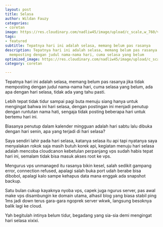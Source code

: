 ```yaml
---
layout: post
title: Selasa
author: Wildan Fauzy
categories:
- coretan
image: https://res.cloudinary.com/nadliw45/image/upload/c_scale,w_760/v1606454811/selasa_wgsoip.jpg
tags:
- featured
subtitle: Tepatnya hari ini adalah selasa, memang belum pas rasanya
description: Tepatnya hari ini adalah selasa, memang belum pas rasanya jika tidak
  memposting dengan judul nama-nama hari, cuma selasa yang belum
optimized_image: https://res.cloudinary.com/nadliw45/image/upload/c_scale,w_380/v1606454811/selasa_wgsoip.jpg
category: coretan

---
```

Tepatnya hari ini adalah selasa, memang belum pas rasanya jika tidak memposting dengan judul nama-nama hari, cuma selasa yang belum, ada apa dengan hari selasa, tidak ada yang tahu pasti.

Lebih tepat tidak tidur sampai pagi buta menuju siang hanya untuk mengingat bahwa ini hari selasa, dengan postingan ini menjadi penutup dengan runtutan nama hati, sengaja tidak posting beberapa hari untuk bertemu hari ini.

Biasanya penutup dalam kalender mingguan adalah hari sabtu lalu dibuka dengan hari senin, apa yang terjadi di hari selasa?

Saya sendiri lahir pada hari selasa, katanya selasa itu api tapi nyatanya saya menyalakan rokok saja masih butuh korek api, kegiatan menuju hari selasa adalah mencoba cloudcanon kebetulan perpanjang vps sudah habis tepat hari ini, semalam tidak bisa masuk akses root ke vps.

Mengurus vps unmanaged itu rasanya bikin kesel, salah sedikit gampang error, connection refused, apalagi salah buka port udah berabe bisa dibobol, apalagi kalo sampe kehapus data mana enggak ada snapshot backup.

Satu bulan cukup kayaknya nyoba vps, capek juga ngurus server, pas awal make vps disambungin ke domain utama, alhasil blog yang biasa stabil ping 1ms jadi down terus gara-gara ngoprek server wkwk, langsung besoknya balik lagi ke cloud.

Yah begitulah intinya belum tidur, begadang yang sia-sia demi mengingat hari selasa xixixi.